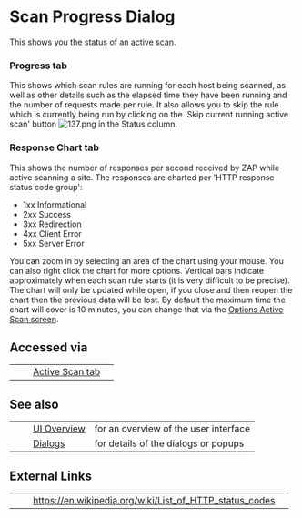 # Scan Progress Dialog #

This shows you the status of an [active scan][].


### Progress tab ###

This shows which scan rules are running for each host being scanned, as well as other details such as the elapsed time they have been running and the number of requests made per rule.
It also allows you to skip the rule which is currently being run by clicking on the 'Skip current running active scan' button ![137.png][] in the Status column.

### Response Chart tab ###

This shows the number of responses per second received by ZAP while active scanning a site.
The responses are charted per 'HTTP response status code group':

 *  1xx Informational
 *  2xx Success
 *  3xx Redirection
 *  4xx Client Error
 *  5xx Server Error

You can zoom in by selecting an area of the chart using your mouse.
You can also right click the chart for more options.
Vertical bars indicate approximately when each scan rule starts (it is very difficult to be precise).
The chart will only be updated while open, if you close and then reopen the chart then the previous data will be lost.
By default the maximum time the chart will cover is 10 minutes, you can change that via the [Options Active Scan screen][].

## Accessed via ##

<table> 
 <tbody>
  <tr>
   <td>&nbsp;&nbsp;&nbsp;&nbsp;</td>
   <td><a href="HelpUiTabsAscan" rel="nofollow">Active Scan tab</a></td>
   <td></td>
  </tr> 
 </tbody>
</table>

## See also ##

<table> 
 <tbody>
  <tr>
   <td>&nbsp;&nbsp;&nbsp;&nbsp;</td>
   <td> <a href="HelpUiOverview" rel="nofollow">UI Overview</a></td>
   <td>for an overview of the user interface</td>
  </tr> 
  <tr>
   <td>&nbsp;&nbsp;&nbsp;&nbsp;</td>
   <td> <a href="HelpUiDialogsDialogs" rel="nofollow">Dialogs</a></td>
   <td>for details of the dialogs or popups </td>
  </tr> 
 </tbody>
</table>

## External Links ##

<table> 
 <tbody>
  <tr>
   <td>&nbsp;&nbsp;&nbsp;&nbsp;</td>
   <td><a href="https://en.wikipedia.org/wiki/List_of_HTTP_status_codes" rel="nofollow">https://en.wikipedia.org/wiki/List_of_HTTP_status_codes</a></td>
   <td></td>
  </tr> 
 </tbody>
</table>


[active scan]: HelpStartConceptsAscan
[137.png]: https://github.com/zaproxy/zap-core-help/wiki/images/10/137.png
[Options Active Scan screen]: HelpUiDialogsOptionsAscan